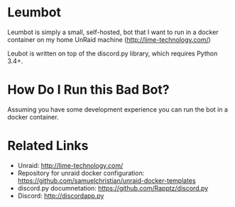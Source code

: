 # Leumbot

Leumbot is simply a small, self-hosted, bot that I want to run in a docker container on my home UnRaid machine (http://lime-technology.com/)

Leubot is written on top of the discord.py library, which requires Python 3.4+.

# How Do I Run this Bad Bot?

Assuming you have some development experience you can run the bot in a docker container.

# Related Links
* Unraid: http://lime-technology.com/
* Repository for unraid docker configuration: https://github.com/samuelchristian/unraid-docker-templates
* discord.py documnetation: https://github.com/Rapptz/discord.py
* Discord: http://discordapp.py